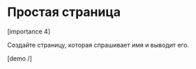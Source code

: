 # Простая страница

[importance 4]

Создайте страницу, которая спрашивает имя и выводит его.

[demo /]

